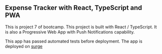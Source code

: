 ## Expense Tracker with React, TypeScript and PWA

This is project 7 of bootcamp. This project is built with React / TypeScript. It is also a Progressive Web App with Push Notifications capability.

This app has passed automated tests before deployment. The app is deployed on [surge](https://react-ts-pwa-expense-tracker.surge.sh)
